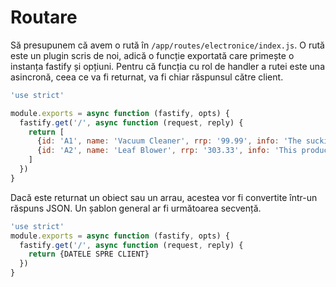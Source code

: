# Routare

Să presupunem că avem o rută în `/app/routes/electronice/index.js`. O rută este un plugin scris de noi, adică o funcție exportată care primește o instanța fastify și opțiuni. Pentru că funcția cu rol de handler a rutei este una asincronă, ceea ce va fi returnat, va fi chiar răspunsul către client.

```javascript
'use strict'

module.exports = async function (fastify, opts) {
  fastify.get('/', async function (request, reply) {
    return [
      {id: 'A1', name: 'Vacuum Cleaner', rrp: '99.99', info: 'The suckiest vacuum in the world.'},
      {id: 'A2', name: 'Leaf Blower', rrp: '303.33', info: 'This product will blow your socks off.'}
    ]
  })
}
```

Dacă este returnat un obiect sau un arrau, acestea vor fi convertite într-un răspuns JSON. Un șablon general ar fi următoarea secvență.

```javascript
'use strict'
module.exports = async function (fastify, opts) {
  fastify.get('/', async function (request, reply) {
    return {DATELE SPRE CLIENT}
  })
}
```

